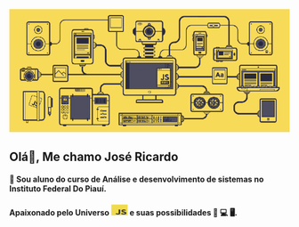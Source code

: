 
<img src="https://github.com/jose-rgb/jose-rgb/blob/main/javascript%20(1).gif" width="1000" />

<h2>Olá👋, Me chamo José Ricardo</h2>

<h4>📖 Sou aluno do curso de Análise e desenvolvimento de sistemas no Instituto Federal Do Piauí.</h4>
<h4>Apaixonado pelo Universo  <img src="https://raw.githubusercontent.com/devicons/devicon/master/icons/javascript/javascript-original.svg" alt="javascript" width="30" height="20"/> e suas possibilidades  📱 💻 🖥.
</h4>
